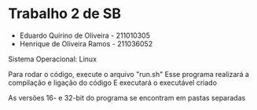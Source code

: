 # Trabalho 2 de SB

- Eduardo Quirino de Oliveira - 211010305
- Henrique de Oliveira Ramos  - 211036052

Sistema Operacional: Linux

Para rodar o código, execute o arquivo "run.sh"
Esse programa realizará a compilação e ligação do código
E executará o executável criado

As versões 16- e 32-bit do programa se encontram em pastas separadas
